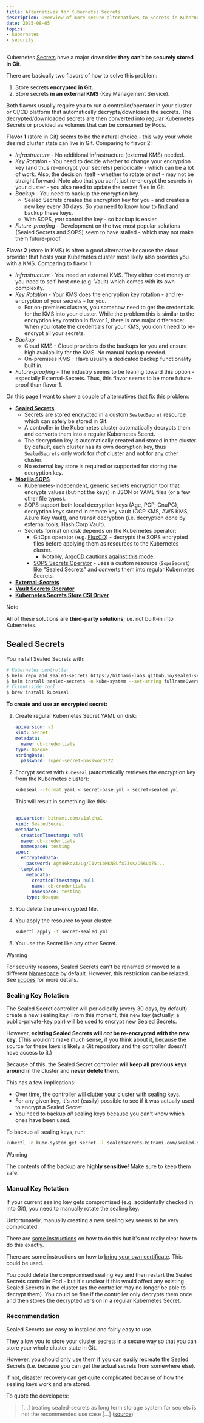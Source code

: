 ```yaml
---
title: Alternatives for Kubernetes Secrets
description: Overview of more secure alternatives to Secrets in Kubernetes
date: 2025-08-05
topics:
- kubernetes
- security
---
```


Kubernetes [Secrets](secrets.md) have a major downside: **they can't be securely stored in Git**.

There are basically two flavors of how to solve this problem:

1. Store secrets **encrypted in Git.**
1. Store secrets **in an external KMS** (Key Management Service).

Both flavors usually require you to run a controller/operator in your cluster or CI/CD platform that automatically decrypts/downloads the secrets. The decrypted/downloaded secrets are then converted into regular Kubernetes Secrets or provided as volumes that can be consumed by Pods.

**Flavor 1** (store in Git) seems to be the natural choice - this way your whole desired cluster state can live in Git. Comparing to flavor 2:

* *Infrastructure* - No additional infrastructure (external KMS) needed.
* *Key Rotation* - You need to decide whether to change your encryption key (and thus re-encrypt your secrets) periodically - which can be a lot of work. Also, the decision itself - whether to rotate or not - may not be straight forward. Note also that you can't just re-encrypt the secrets in your cluster - you also need to update the secret files in Git.
* *Backup* - You need to backup the encryption key.
  * Sealed Secrets creates the encryption key for you - and creates a new key every 30 days. So you need to know how to find and backup these keys.
  * With SOPS, *you* control the key - so backup is easier.
* *Future-proofing* - Development on the two most popular solutions (Sealed Secrets and SOPS) seem to have stalled - which may not make them future-proof.

**Flavor 2** (store in KMS) is often a good alternative because the cloud provider that hosts your Kubernetes cluster most likely also provides you with a KMS. Comparing to flavor 1:

* *Infrastructure* - You need an external KMS. They either cost money or you need to self-host one (e.g. Vault) which comes with its own complexity.
* *Key Rotation* - Your KMS does the encryption key rotation - and re-encryption of your secrets - for you.
  * For on-premises clusters, you somehow need to get the credentials for the KMS into your cluster. While the problem this is similar to the encryption key rotation in flavor 1, there is one major difference: When you rotate the credentials for your KMS, you don't need to re-encrypt all your secrets.
* *Backup*
  * Cloud KMS - Cloud providers do the backups for you and ensure high availability for the KMS. No manual backup needed.
  * On-premises KMS - Have usually a dedicated backup functionality built in.
* *Future-proofing* - The industry seems to be leaning toward this option - especially External-Secrets. Thus, this flavor seems to be more future-proof than flavor 1.

On this page I want to show a couple of alternatives that fix this problem:

* [**Sealed Secrets**](https://github.com/bitnami-labs/sealed-secrets)
  * Secrets are stored encrypted in a custom `SealedSecret` resource which can safely be stored in Git.
  * A controller in the Kubernetes cluster automatically decrypts them and converts them into a regular Kubernetes Secret.
  * The decryption key is automatically created and stored in the cluster. By default, each cluster has its own decryption key, thus `SealedSecrets` only work for *that* cluster and not for any other cluster.
  * No external key store is required or supported for storing the decryption key.
* [**Mozilla SOPS**](https://github.com/getsops/sops)
  * Kubernetes-independent, generic secrets encryption tool that encrypts values (but not the keys) in JSON or YAML files (or a few other file types).
  * SOPS support both local decryption keys (Age, PGP, GnuPG), decryption keys stored in remote key vault (GCP KMS, AWS KMS, Azure Key Vault), and transit decryption (i.e. decryption done by external tools; HashiCorp Vault).
  * Secrets format on disk depends on the Kubernetes operator:
    * GitOps operator (e.g. [FluxCD](https://fluxcd.io/flux/guides/mozilla-sops/)) - decrypts the SOPS encrypted files before applying them as resources to the Kubernetes cluster.
      * Notably, [ArgoCD cautions against this mode](https://argo-cd.readthedocs.io/en/stable/operator-manual/secret-management/#argo-cd-manifest-generation-based-secret-management).
    * [SOPS Secrets Operator](https://github.com/isindir/sops-secrets-operator) - uses a custom resource (`SopsSecret`) like "Sealed Secrets" and converts them into regular Kubernetes Secrets.
* [**External-Secrets**](https://external-secrets.io/)
* [**Vault Secrets Operator**](https://developer.hashicorp.com/vault/docs/deploy/kubernetes/vso)
* [**Kubernetes Secrets Store CSI Driver**](https://github.com/kubernetes-sigs/secrets-store-csi-driver)

> [!NOTE]
> All of these solutions are **third-party solutions**; i.e. not built-in into Kubernetes.

## Sealed Secrets

You install Sealed Secrets with:

```sh
# Kubernetes controller
$ helm repo add sealed-secrets https://bitnami-labs.github.io/sealed-secrets
$ helm install sealed-secrets -n kube-system --set-string fullnameOverride=sealed-secrets-controller sealed-secrets/sealed-secrets
# Client-side tool
$ brew install kubeseal
```

**To create and use an encrypted secret:**

1. Create regular Kubernetes Secret YAML on disk:

   ```yaml
   apiVersion: v1
   kind: Secret
   metadata:
     name: db-credentials
   type: Opaque
   stringData:
     password: super-secret-password222
   ```

1. Encrypt secret with `kubeseal` (automatically retrieves the encryption key from the Kubernetes cluster):

   ```sh
   kubeseal --format yaml < secret-base.yml > secret-sealed.yml
   ```

   This will result in something like this:

   ```yaml
   ---
   apiVersion: bitnami.com/v1alpha1
   kind: SealedSecret
   metadata:
     creationTimestamp: null
     name: db-credentials
     namespace: testing
   spec:
     encryptedData:
       password: AgA46koV3/Lg/I1VtLbMKNBUfx73ss/O66Up75...
     template:
       metadata:
         creationTimestamp: null
         name: db-credentials
         namespace: testing
       type: Opaque
   ```

1. You delete the un-encrypted file.
1. You apply the resource to your cluster:

   ```sh
   kubectl apply -f secret-sealed.yml
   ```

1. You use the Secret like any other Secret.

> [!WARNING]
> For security reasons, Sealed Secrets can't be renamed or moved to a different [Namespace](namespaces.md) by default. However, this restriction can be relaxed. See [scopes](https://github.com/bitnami-labs/sealed-secrets?tab=readme-ov-file#scopes) for more details.

### Sealing Key Rotation

The Sealed Secret controller will periodically (every 30 days, by default) create a new sealing key. From this moment, this new key (actually, a public-private-key pair) will be used to encrypt new Sealed Secrets.

However, **existing Sealed Secrets will *not* be re-encrypted with the new key**. (This wouldn't make much sense, if you think about it, because the source for these keys is likely a Git repository and the controller doesn't have access to it.)

Because of this, the Sealed Secret controller **will keep all previous keys around** in the cluster and **never delete them**.

This has a few implications:

* Over time, the controller will clutter your cluster with sealing keys.
* For any given key, it's *not* (easily) possible to see if it was actually used to encrypt a Sealed Secret.
* You need to backup *all* sealing keys because you can't know which ones have been used.

To backup all sealing keys, run:

```sh
kubectl -n kube-system get secret -l sealedsecrets.bitnami.com/sealed-secrets-key -o yaml > backup.yaml
```

> [!WARNING]
> The contents of the backup are **highly sensitive**! Make sure to keep them safe.

### Manual Key Rotation

If your current sealing key gets compromised (e.g. accidentally checked in into Git), you need to manually rotate the sealing key.

Unfortunately, manually creating a new sealing key seems to be very complicated.

There are [some instructions](https://github.com/bitnami-labs/sealed-secrets?tab=readme-ov-file#early-key-renewal) on how to do this but it's not really clear how to do this exactly.

There are some instructions on how to [bring your own certificate](https://github.com/bitnami-labs/sealed-secrets/blob/main/docs/bring-your-own-certificates.md). This could be used.

You could delete the compromised sealing key and then restart the Sealed Secrets controller Pod - but it's unclear if this would affect any existing Sealed Secrets in the cluster (as the controller may no longer be able to decrypt them). You could be fine if the controller only decrypts them once and then stores the decrypted version in a regular Kubernetes Secret.

### Recommendation

Sealed Secrets are easy to installed and fairly easy to use.

They allow you to store your cluster secrets in a secure way so that you can store your whole cluster state in Git.

However, you should only use them if you can easily recreate the Sealed Secrets (i.e. because you can get the actual secrets from somewhere else).

If not, disaster recovery can get quite complicated because of how the sealing keys work and are stored.

To quote the developers:

> [...] treating sealed-secrets as long term storage system for secrets is not the recommended use case [...] ([source](https://github.com/bitnami-labs/sealed-secrets?tab=readme-ov-file#can-i-decrypt-my-secrets-offline-with-a-backup-key))
